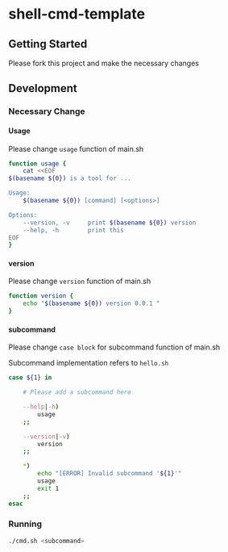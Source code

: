 # shell-cmd-template

## Getting Started

Please fork this project and make the necessary changes

## Development

### Necessary Change

#### Usage

Please change `usage` function of main.sh

```sh
function usage {
    cat <<EOF
$(basename ${0}) is a tool for ...

Usage:
    $(basename ${0}) [command] [<options>]

Options:
    --version, -v     print $(basename ${0}) version
    --help, -h        print this
EOF
}
```

#### version

Please change `version` function of main.sh

```sh
function version {
    echo "$(basename ${0}) version 0.0.1 "
}
```

#### subcommand

Please change `case block` for subcommand function of main.sh

Subcommand implementation refers to `hello.sh`

```sh
case ${1} in

    # Please add a subcommand here

    --help|-h)
        usage
    ;;

    --version|-v)
        version
    ;;

    *)
        echo "[ERROR] Invalid subcommand '${1}'"
        usage
        exit 1
    ;;
esac
```

### Running

```sh
./cmd.sh <subcommand>
```
